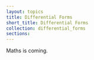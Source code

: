```yaml
---
layout: topics
title: Differential Forms
short_title: Differential Forms
collection: differential_forms
sections:
---
```


Maths is coming.
